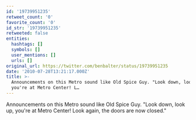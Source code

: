 ```yaml
---
id: '19739951235'
retweet_count: '0'
favorite_count: '0'
id_str: '19739951235'
retweeted: false
entities:
  hashtags: []
  symbols: []
  user_mentions: []
  urls: []
original_url: https://twitter.com/benbalter/status/19739951235
date: '2010-07-28T13:21:17.000Z'
title: >-
  Announcements on this Metro sound like Old Spice Guy. "Look down, look up,
  you're at Metro Center! L…
---
```


Announcements on this Metro sound like Old Spice Guy. "Look down, look up, you're at Metro Center! Look again, the doors are now closed."